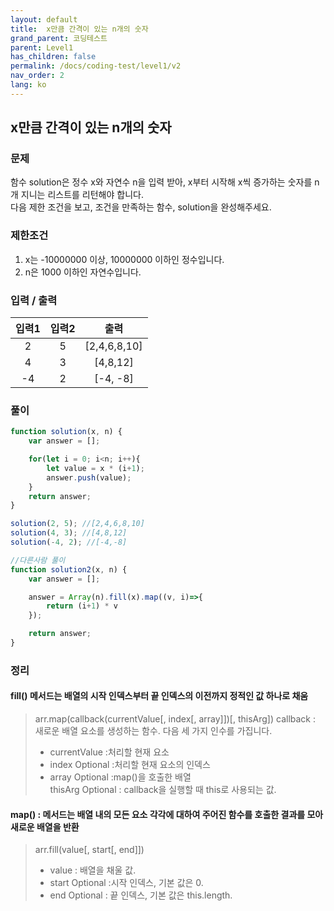 ```yaml
---
layout: default
title:  x만큼 간격이 있는 n개의 숫자
grand_parent: 코딩테스트
parent: Level1
has_children: false
permalink: /docs/coding-test/level1/v2
nav_order: 2
lang: ko
---
```



## **x만큼 간격이 있는 n개의 숫자** 

### **문제** 

함수 solution은 정수 x와 자연수 n을 입력 받아, x부터 시작해 x씩 증가하는 숫자를 n개 지니는 리스트를 리턴해야 합니다.  
다음 제한 조건을 보고, 조건을 만족하는 함수, solution을 완성해주세요.


### **제한조건**

1. x는 -10000000 이상, 10000000 이하인 정수입니다.
2. n은 1000 이하인 자연수입니다.


### **입력 / 출력**

|입력1  |입력2  | 출력          |
|:-----:|:-----:|:-------------:|
|2      |5      |[2,4,6,8,10]   |
|4      |3      |[4,8,12]       |
|-4     |2      |[-4, -8]       |


### **풀이**

```js 
function solution(x, n) {
    var answer = [];

    for(let i = 0; i<n; i++){
        let value = x * (i+1);
        answer.push(value);
    }
    return answer;
}

solution(2, 5); //[2,4,6,8,10]
solution(4, 3); //[4,8,12]
solution(-4, 2); //[-4,-8]
```


```js
//다른사람 풀이
function solution2(x, n) {
    var answer = [];

    answer = Array(n).fill(x).map((v, i)=>{
        return (i+1) * v
    });

    return answer;
}
```


### **정리**

#### **fill() 메서드는 배열의 시작 인덱스부터 끝 인덱스의 이전까지 정적인 값 하나로 채움**  
> arr.map(callback(currentValue[, index[, array]])[, thisArg])
> callback : 새로운 배열 요소를 생성하는 함수. 다음 세 가지 인수를 가집니다.
> - currentValue :처리할 현재 요소  
> - index Optional :처리할 현재 요소의 인덱스  
> - array Optional :map()을 호출한 배열  
> thisArg Optional : callback을 실행할 때 this로 사용되는 값.

#### **map() : 메서드는 배열 내의 모든 요소 각각에 대하여 주어진 함수를 호출한 결과를 모아 새로운 배열을 반환**
> arr.fill(value[, start[, end]])
> - value : 배열을 채울 값.
> - start Optional :시작 인덱스, 기본 값은 0.
> - end Optional : 끝 인덱스, 기본 값은 this.length.
